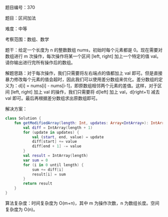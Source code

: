 题目编号：370

题目：区间加法

难度：中等

考察范围：数组、数学

题干：给定一个长度为 n 的整数数组 nums，初始时每个元素都是 0。现在需要对数组进行 m 次操作，每次操作将某一个区间 [left, right] 加上一个特定的值 val。请你输出进行完所有操作后的数组。

解题思路：对于每次操作，我们只需要将左右端点的值都加上 val 即可。但是直接暴力修改每个元素的值会超时，因此我们可以使用差分数组来优化。差分数组的定义为：d[i] = nums[i] - nums[i-1]，即原数组相邻两个元素的差值。这样，对于区间 [left, right] 加上 val 的操作，我们只需要将 d[left] 加上 val，d[right+1] 减去 val 即可。最后再根据差分数组求出原数组即可。

解决方案：

```kotlin
class Solution {
    fun getModifiedArray(length: Int, updates: Array<IntArray>): IntArray {
        val diff = IntArray(length + 1)
        for (update in updates) {
            val (start, end, value) = update
            diff[start] += value
            diff[end + 1] -= value
        }
        val result = IntArray(length)
        var sum = 0
        for (i in 0 until length) {
            sum += diff[i]
            result[i] = sum
        }
        return result
    }
}
```

算法复杂度：时间复杂度为 O(m+n)，其中 m 为操作次数，n 为数组长度。空间复杂度为 O(n)。